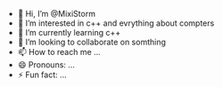 - 👋 Hi, I’m @MixiStorm
- 👀 I’m interested in c++ and evrything about compters
- 🌱 I’m currently learning c++
- 💞️ I’m looking to collaborate on somthing
- 📫 How to reach me ...
- 😄 Pronouns: ...
- ⚡ Fun fact: ...

<!---
MixiStorm/MixiStorm is a ✨ special ✨ repository because its `README.md` (this file) appears on your GitHub profile.
You can click the Preview link to take a look at your changes.
--->

